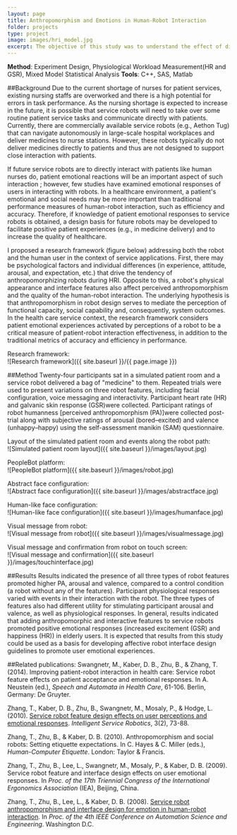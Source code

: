 ```yaml
---
layout: page
title: Anthropomorphism and Emotions in Human-Robot Interaction
folder: projects
type: project
image: images/hri_model.jpg
excerpt: The objective of this study was to understand the effect of different service robot interface features on elderly perceptions and emotional responses in a simulated medicine delivery task. In general, results indicated that adding anthropomorphic and interactive features to service robots promoted positive emotional responses (increased excitement, Galvanic Skin Response, and happiness, Heart Rate) in elderly users. Results from this study could be used as a basis for developing affective robot interface design guidelines to promote user emotional experiences.
---
```


**Method**: Experiment Design, Physiological Workload Measurement(HR and GSR), Mixed Model Statistical Analysis
**Tools**: C++, SAS, Matlab

##Background
Due to the current shortage of nurses for patient services, existing nursing staffs are overworked and there is a high potential for errors in task performance. As the nursing shortage is expected to increase in the future, it is possible that service robots will need to take over some routine patient service tasks and communicate directly with patients. Currently, there are commercially available service robots (e.g., Aethon Tug) that can navigate autonomously in large-scale hospital workplaces and deliver medicines to nurse stations. However, these robots typically do not deliver medicines directly to patients and thus are not designed to support close interaction with patients.


If future service robots are to directly interact with patients like human nurses do, patient emotional reactions will be an important aspect of such interaction ; however, few studies have examined emotional responses of users in interacting with robots. In a healthcare environment, a patient's emotional and social needs may be more important than traditional performance measures of human-robot interaction, such as efficiency and accuracy. Therefore, if knowledge of patient emotional responses to service robots is obtained, a design basis for future robots may be developed to facilitate positive patient experiences (e.g., in medicine delivery) and to increase the quality of healthcare.


I proposed a research framework (figure below) addressing both the robot and the human user in the context of service applications. First, there may be psychological factors and individual differences (in experience, attitude, arousal, and expectation, etc.) that drive the tendency of anthropomorphizing robots during HRI. Opposite to this, a robot's physical appearance and interface features also affect perceived anthropomorphism and the quality of the human-robot interaction. The underlying hypothesis is that anthropomorphism in robot design serves to mediate the perception of functional capacity, social capability and, consequently, system outcomes. In the health care service context, the research framework considers patient emotional experiences activated by perceptions of a robot to be a critical measure of patient-robot interaction effectiveness, in addition to the traditional metrics of accuracy and efficiency in performance.

Research framework:  
![Research framework]({{ site.baseurl }}/{{ page.image }})


##Method
Twenty-four participants sat in a simulated patient room and a service robot delivered a bag of "medicine" to them. Repeated trials were used to present variations on three robot features, including facial configuration, voice messaging and interactivity. Participant heart rate (HR) and galvanic skin response (GSR)were collected. Participant ratings of robot humanness [perceived anthropomorphism (PA)]were collected post-trial along with subjective ratings of arousal (bored–excited) and valence (unhappy–happy) using the self-assessment manikin (SAM) questionnaire.

Layout of the simulated patient room and events along the robot path:  
![Simulated patient room layout]({{ site.baseurl }}/images/layout.jpg)

PeopleBot platform:  
![PeopleBot platform]({{ site.baseurl }}/images/robot.jpg)

Abstract face configuration:  
![Abstract face configuration]({{ site.baseurl }}/images/abstractface.jpg)

Human-like face configuration:  
![Human-like face configuration]({{ site.baseurl }}/images/humanface.jpg)

Visual message from robot:  
![Visual message from robot]({{ site.baseurl }}/images/visualmessage.jpg)

Visual message and confirmation from robot on touch screen:  
![Visual message and confirmation]({{ site.baseurl }}/images/touchinterface.jpg)

##Results
Results indicated the presence of all three types of robot features promoted higher PA, arousal and valence, compared to a control condition (a robot without any of the features). Participant physiological responses varied with events in their interaction with the robot. The three types of features also had different utility for stimulating participant arousal and valence, as well as physiological responses. In general, results indicated that adding anthropomorphic and interactive features to service robots promoted positive emotional responses (increased excitement (GSR) and happiness (HR)) in elderly users. It is expected that results from this study could be used as a basis for developing affective robot interface design guidelines to promote user emotional experiences.


##Related publications:
Swangnetr, M., Kaber, D. B., Zhu, B., & Zhang, T. (2014). Improving patient-robot interaction in health care: Service robot feature effects on patient acceptance and emotional responses. In A. Neustein (ed.), *Speech and Automata in Health Care*, 61-106. Berlin, Germany: De Gruyter.

Zhang, T., Kaber, D. B., Zhu, B., Swangnetr, M., Mosaly, P., & Hodge, L. (2010). [Service robot feature design effects on user perceptions and emotional responses](http://link.springer.com/article/10.1007/s11370-010-0060-9). *Intelligent Service Robotics*, 3(2), 73-88.

Zhang, T., Zhu, B., & Kaber, D. B. (2010). Anthropomorphism and social robots: Setting etiquette expectations. In C. Hayes & C. Miller (eds.), *Human-Computer Etiquette*. London: Taylor & Francis.

Zhang, T., Zhu, B., Lee, L., Swangnetr, M., Mosaly, P., & Kaber, D. B. (2009). Service robot feature and interface design effects on user emotional responses. In *Proc. of the 17th Triennial Congress of the International Ergonomics Association* (IEA), Beijing, China.

Zhang, T., Zhu, B., Lee, L., & Kaber, D. B. (2008). [Service robot anthropomorphism and interface design for emotion in human-robot interaction](http://dx.doi.org/10.1109/COASE.2008.4626532). In *Proc. of the 4th IEEE Conference on Automation Science and Engineering*. Washington D.C.